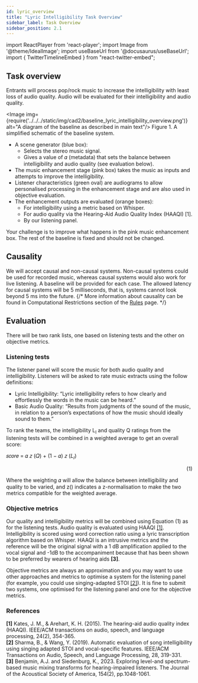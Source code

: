```yaml
---
id: lyric_overview
title: "Lyric Intelligibility Task Overview"
sidebar_label: Task Overview
sidebar_position: 2.1
---
```

import ReactPlayer from 'react-player';
import Image from '@theme/IdealImage';
import useBaseUrl from '@docusaurus/useBaseUrl';
import { TwitterTimelineEmbed } from "react-twitter-embed";

## Task overview

Entrants will process pop/rock music to increase the intelligibility with least loss of audio quality. Audio will be evaluated for their intelligibility and audio quality.

<Image img={require('../../../static/img/cad2/baseline_lyric_intelligibility_overview.png')} alt="A diagram of the baseline as described in main text"/>
Figure 1. A simplified schematic of the baseline system.

- A scene generator (blue box):
  - Selects the stereo music signal.
  - Gives a value of 𝛼 (metadata) that sets the balance between intelligibility and audio quality (see evaluation below).
- The music enhancement stage (pink box) takes the music as inputs and attempts to improve the intelligibility.
- Listener characteristics (green oval) are audiograms to allow personalised processing in the enhancement stage and are also used in objective evaluation.
- The enhancement outputs are evaluated (orange boxes):
  - For intelligibility using a metric based on Whisper.
  - For audio quality via the Hearing-Aid Audio Quality Index (HAAQI) [1].
  - By our listening panel.

Your challenge is to improve what happens in the pink music enhancement box. The rest of the baseline is fixed and should not be changed.

## Causality

We will accept causal and non-causal systems. Non-causal systems could be used for recorded music, whereas causal systems would also work for live listening. A baseline will be provided for each case. The allowed latency for causal systems will be 5 milliseconds, that is, systems cannot look beyond 5 ms into the future.
{/*
More information about causality can be found in Computational Restrictions section of the [Rules](Take%20Part/rules) page.
*/}

## Evaluation

There will be two rank lists, one based on listening tests and the other on objective metrics.

### Listening tests

The listener panel will score the music for both audio quality and intelligibility. Listeners will be asked to rate music extracts using the follow definitions:
- Lyric Intelligibility: “Lyric intelligibility refers to how clearly and effortlessly the words in the music can be heard.”
- Basic Audio Quality: “Results from judgments of the sound of the music, in relation to a person’s expectations of how the music should ideally sound to them.”

To rank the teams, the intelligibility L<sub>I</sub> and quality Q ratings from the listening tests will be combined in a weighted average to get an overall score:

𝑠𝑐𝑜𝑟𝑒 = 𝛼 𝑧 (𝑄) + (1 − 𝛼) 𝑧 (𝐿<sub>𝐼</sub>)<div align="right">(1)</div>

Where the weighting 𝛼 will allow the balance between intelligibility and quality to be varied, and z() indicates a z-normalisation to make the two metrics compatible for the weighted average.


### Objective metrics

Our quality and intelligibility metrics will be combined using Equation (1) as for the listening tests. Audio quality is evaluated using HAAQI [[1]](#refs). Intelligibility is scored using word correction ratio using a lyric transcription algorithm based on Whisper. HAAQI is an intrusive metrics and the reference will be the original signal with a 1 dB amplification applied to the vocal signal and -1dB to the accompaniment because that has been shown to be preferred by wearers of hearing aids **[3]**.

Objective metrics are always an approximation and you may want to use other approaches and metrics to optimise a system for the listening panel (for example, you could use singing-adapted STOI [[2]](#refs)). It is fine to submit two systems, one optimised for the listening panel and one for the objective metrics.

### References
<a name="refs"></a>
   
**[1]** Kates, J. M., & Arehart, K. H. (2015). The hearing-aid audio quality index (HAAQI). IEEE/ACM transactions on audio, speech, and language processing, 24(2), 354-365.    
**[2]** Sharma, B., & Wang, Y. (2019). Automatic evaluation of song intelligibility using singing adapted STOI and vocal-specific features. IEEE/ACM Transactions on Audio, Speech, and Language Processing, 28, 319-331.    
**[3]** Benjamin, A.J. and Siedenburg, K., 2023. Exploring level-and spectrum-based music mixing transforms for hearing-impaired listeners. The Journal of the Acoustical Society of America, 154(2), pp.1048-1061.  
